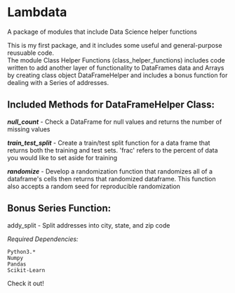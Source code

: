 # Lambdata
A package of modules that include Data Science helper functions 

This is my first package, and it includes some useful and general-purpose reusuable code.  
The module Class Helper Functions (class_helper_functions) includes code written to add another layer of functionality to DataFrames data and Arrays by creating class object DataFrameHelper and includes a bonus function for dealing with a Series of addresses. 

## **Included Methods for DataFrameHelper Class:**
   
   ***null_count***        - Check a DataFrame for null values and returns the number of missing values
   
   ***train_test_split***   - Create a train/test split function for a data frame that returns both the
                        training and test sets.  'frac' refers to the percent of data you would
                        like to set aside for training
                        
   ***randomize***          - Develop a randomization function that randomizes all of a dataframe's cells
                        then returns that randomized dataframe.  This function also accepts a
                        random seed for reproducible randomization

## **Bonus Series Function:**

   addy_split         - Split addresses into city, state, and zip code

*Required Dependencies:*
    
    Python3.*
    Numpy
    Pandas
    Scikit-Learn
    

Check it out!
